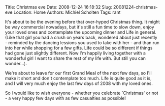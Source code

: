 Title: Christmas eve
Date: 2008-12-24 16:18:32
Slug: 20081224-christmas-eve
Location: Home
Authors: Michiel Scholten
Tags: rant

<p>It's about to be the evening before that over-hyped Christmas thing. It might be way commercial nowadays, but it's still a fun time to slow down, enjoy your loved ones and contemplate the upcoming dinner and Life in general. (Like that girl you had a crush on years back, wondered about just recently - reminded by the dancing lessions you used to take with her - and than run into her while shopping for a few gifts. Life could be so different if things had gone just slightly different. Now I'm happily living together with a wonderful girl I want to share the rest of my life with. But still you can wonder...).</p>

<p>We're about to leave for our first Grand Meal of the next few days, so I'll make it short and don't contemplate too much. Life is quite good as it is, and I will very much enjoy the last few days of 2008 with my loved ones.</p>

<p>So I would like to wish everyone - whether you celebrate `Christmas' or not - a very happy few days with as few casualties as possible!</p>
